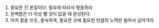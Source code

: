 1. 중요한 건 본질이다. 필요에 따라서 행동하라
1. 완벽함은 더 이상 뺄 것이 없을 때 완성된다.
1. 마치 칼을 쓰듯, 졸속하게, 필요한 곳에 필요한 만큼의 노력만 들여서 넘어가라
